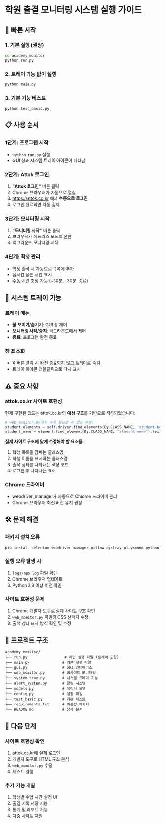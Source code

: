 # 학원 출결 모니터링 시스템 실행 가이드

## 🚀 빠른 시작

### 1. 기본 실행 (권장)
```bash
cd academy_monitor
python run.py
```

### 2. 트레이 기능 없이 실행
```bash
python main.py
```

### 3. 기본 기능 테스트
```bash
python test_basic.py
```

## 📋 사용 순서

### 1단계: 프로그램 시작
- `python run.py` 실행
- GUI 창과 시스템 트레이 아이콘이 나타남

### 2단계: Attok 로그인
1. **"Attok 로그인"** 버튼 클릭
2. Chrome 브라우저가 자동으로 열림
3. https://attok.co.kr 에서 **수동으로 로그인**
4. 로그인 완료되면 자동 감지

### 3단계: 모니터링 시작
1. **"모니터링 시작"** 버튼 클릭
2. 브라우저가 헤드리스 모드로 전환
3. 백그라운드 모니터링 시작

### 4단계: 학생 관리
- 학생 출석 시 자동으로 목록에 추가
- 실시간 남은 시간 표시
- 수동 시간 조정 가능 (+30분, -30분, 종료)

## 🔧 시스템 트레이 기능

### 트레이 메뉴
- **창 보이기/숨기기**: GUI 창 제어
- **모니터링 시작/중지**: 백그라운드에서 제어
- **종료**: 프로그램 완전 종료

### 창 최소화
- X 버튼 클릭 시 완전 종료되지 않고 트레이로 숨김
- 트레이 아이콘 더블클릭으로 다시 표시

## ⚠️ 중요 사항

### attok.co.kr 사이트 호환성
현재 구현된 코드는 attok.co.kr의 **예상 구조**를 기반으로 작성되었습니다:

```python
# web_monitor.py에서 수정 필요할 수 있는 부분:
student_elements = self.driver.find_elements(By.CLASS_NAME, "student-box")
student_name = element.find_element(By.CLASS_NAME, "student-name").text
```

**실제 사이트 구조에 맞게 수정해야 할 요소들:**
1. 학생 목록을 감싸는 클래스명
2. 학생 이름을 표시하는 클래스명  
3. 출석 상태를 나타내는 색상 코드
4. 로그인 후 나타나는 요소

### Chrome 드라이버
- webdriver_manager가 자동으로 Chrome 드라이버 관리
- Chrome 브라우저 최신 버전 유지 권장

## 🛠️ 문제 해결

### 패키지 설치 오류
```bash
pip install selenium webdriver-manager pillow pystray playsound python-dotenv requests
```

### 실행 오류 발생 시
1. `logs/app.log` 파일 확인
2. Chrome 브라우저 업데이트
3. Python 3.8 이상 버전 확인

### 사이트 호환성 문제
1. Chrome 개발자 도구로 실제 사이트 구조 확인
2. `web_monitor.py` 파일의 CSS 선택자 수정
3. 출석 상태 표시 방식 확인 및 수정

## 📁 프로젝트 구조
```
academy_monitor/
├── run.py                 # 메인 실행 파일 (트레이 포함)
├── main.py               # 기본 실행 파일
├── gui.py                # GUI 인터페이스
├── web_monitor.py        # 웹사이트 모니터링
├── system_tray.py        # 시스템 트레이 기능
├── alert_system.py       # 알림 시스템
├── models.py             # 데이터 모델
├── config.py             # 설정 파일
├── test_basic.py         # 기본 테스트
├── requirements.txt      # 의존성 패키지
└── README.md             # 상세 문서
```

## 🎯 다음 단계

### 사이트 호환성 확인
1. attok.co.kr에 실제 로그인
2. 개발자 도구로 HTML 구조 분석
3. `web_monitor.py` 수정
4. 테스트 실행

### 추가 기능 개발
1. 학생별 수업 시간 설정 UI
2. 출결 기록 저장 기능
3. 통계 및 리포트 기능
4. 다중 사이트 지원
